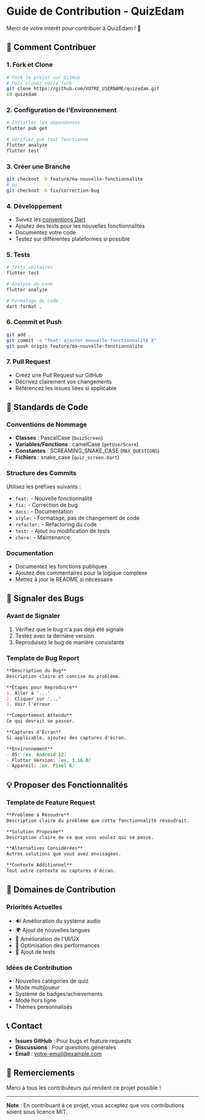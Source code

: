 # Guide de Contribution - QuizEdam

Merci de votre intérêt pour contribuer à QuizEdam ! 🎉

## 🚀 Comment Contribuer

### 1. Fork et Clone
```bash
# Fork le projet sur GitHub
# Puis clonez votre fork
git clone https://github.com/VOTRE_USERNAME/quizedam.git
cd quizedam
```

### 2. Configuration de l'Environnement
```bash
# Installez les dépendances
flutter pub get

# Vérifiez que tout fonctionne
flutter analyze
flutter test
```

### 3. Créer une Branche
```bash
git checkout -b feature/ma-nouvelle-fonctionnalite
# ou
git checkout -b fix/correction-bug
```

### 4. Développement
- Suivez les [conventions Dart](https://dart.dev/guides/language/effective-dart)
- Ajoutez des tests pour les nouvelles fonctionnalités
- Documentez votre code
- Testez sur différentes plateformes si possible

### 5. Tests
```bash
# Tests unitaires
flutter test

# Analyse du code
flutter analyze

# Formatage du code
dart format .
```

### 6. Commit et Push
```bash
git add .
git commit -m "feat: ajouter nouvelle fonctionnalité X"
git push origin feature/ma-nouvelle-fonctionnalite
```

### 7. Pull Request
- Créez une Pull Request sur GitHub
- Décrivez clairement vos changements
- Référencez les issues liées si applicable

## 📝 Standards de Code

### Conventions de Nommage
- **Classes** : PascalCase (`QuizScreen`)
- **Variables/Fonctions** : camelCase (`getUserScore`)
- **Constantes** : SCREAMING_SNAKE_CASE (`MAX_QUESTIONS`)
- **Fichiers** : snake_case (`quiz_screen.dart`)

### Structure des Commits
Utilisez les préfixes suivants :
- `feat:` - Nouvelle fonctionnalité
- `fix:` - Correction de bug
- `docs:` - Documentation
- `style:` - Formatage, pas de changement de code
- `refactor:` - Refactoring du code
- `test:` - Ajout ou modification de tests
- `chore:` - Maintenance

### Documentation
- Documentez les fonctions publiques
- Ajoutez des commentaires pour la logique complexe
- Mettez à jour le README si nécessaire

## 🐛 Signaler des Bugs

### Avant de Signaler
1. Vérifiez que le bug n'a pas déjà été signalé
2. Testez avec la dernière version
3. Reproduisez le bug de manière consistante

### Template de Bug Report
```markdown
**Description du Bug**
Description claire et concise du problème.

**Étapes pour Reproduire**
1. Aller à '...'
2. Cliquer sur '...'
3. Voir l'erreur

**Comportement Attendu**
Ce qui devrait se passer.

**Captures d'Écran**
Si applicable, ajoutez des captures d'écran.

**Environnement**
- OS: [ex. Android 12]
- Flutter Version: [ex. 3.16.0]
- Appareil: [ex. Pixel 6]
```

## 💡 Proposer des Fonctionnalités

### Template de Feature Request
```markdown
**Problème à Résoudre**
Description claire du problème que cette fonctionnalité résoudrait.

**Solution Proposée**
Description claire de ce que vous voulez qui se passe.

**Alternatives Considérées**
Autres solutions que vous avez envisagées.

**Contexte Additionnel**
Tout autre contexte ou captures d'écran.
```

## 🎯 Domaines de Contribution

### Priorités Actuelles
- 🔊 Amélioration du système audio
- 🌍 Ajout de nouvelles langues
- 🎨 Amélioration de l'UI/UX
- 📱 Optimisation des performances
- 🧪 Ajout de tests

### Idées de Contribution
- Nouvelles catégories de quiz
- Mode multijoueur
- Système de badges/achievements
- Mode hors ligne
- Thèmes personnalisés

## 📞 Contact

- **Issues GitHub** : Pour bugs et feature requests
- **Discussions** : Pour questions générales
- **Email** : [votre-email@example.com](mailto:votre-email@example.com)

## 🙏 Remerciements

Merci à tous les contributeurs qui rendent ce projet possible !

---

**Note** : En contribuant à ce projet, vous acceptez que vos contributions soient sous licence MIT.
